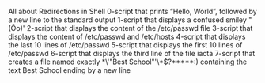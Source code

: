 All about Redirections in Shell
0-script that prints “Hello, World”, followed by a new line to the standard output
1-script that displays a confused smiley "(Ôo)'
2-script that displays the content of the /etc/passwd file
3-script that displays the content of /etc/passwd and /etc/hosts
4-script that displays the last 10 lines of /etc/passwd
5-script that displays the first 10 lines of /etc/passwd
6-script that displays the third line of the file iacta
7-script that creates a file named exactly \*\\'"Best School"\'\\*$\?\*\*\*\*\*:) containing the text Best School ending by a new line

